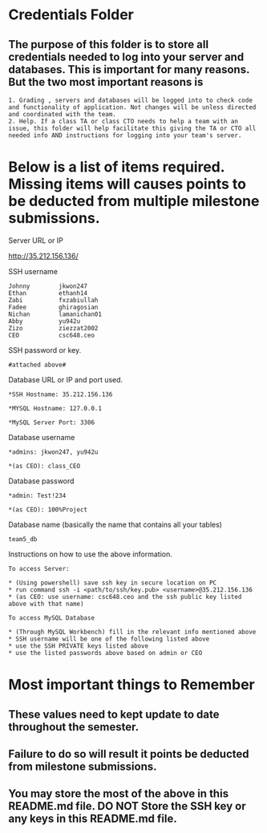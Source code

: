 # Credentials Folder

## The purpose of this folder is to store all credentials needed to log into your server and databases. This is important for many reasons. But the two most important reasons is
    1. Grading , servers and databases will be logged into to check code and functionality of application. Not changes will be unless directed and coordinated with the team.
    2. Help. If a class TA or class CTO needs to help a team with an issue, this folder will help facilitate this giving the TA or CTO all needed info AND instructions for logging into your team's server. 


# Below is a list of items required. Missing items will causes points to be deducted from multiple milestone submissions.

Server URL or IP
   
   http://35.212.156.136/
   
SSH username

    Johnny        jkwon247
    Ethan         ethanh14
    Zabi          fxzabiullah
    Fadee         ghiragosian
    Nichan        lamanichan01
    Abby          yu942u
    Zizo          ziezzat2002
    CEO           csc648.ceo
           
SSH password or key.

    #attached above#
   
Database URL or IP and port used.

    *SSH Hostname: 35.212.156.136

    *MYSQL Hostname: 127.0.0.1

    *MySQL Server Port: 3306

Database username

    *admins: jkwon247, yu942u

    *(as CEO): class_CEO

Database password

    *admin: Test!234

    *(as CEO): 100%Project

Database name (basically the name that contains all your tables)

    team5_db
    
Instructions on how to use the above information.

    To access Server:

    * (Using powershell) save ssh key in secure location on PC
    * run command ssh -i <path/to/ssh/key.pub> <username>@35.212.156.136
    * (as CEO: use username: csc648.ceo and the ssh public key listed above with that name)

    To access MySQL Database

    * (Through MySQL Workbench) fill in the relevant info mentioned above
    * SSH username will be one of the following listed above
    * use the SSH PRIVATE keys listed above
    * use the listed passwords above based on admin or CEO

# Most important things to Remember
## These values need to kept update to date throughout the semester. <br>
## <strong>Failure to do so will result it points be deducted from milestone submissions.</strong><br>
## You may store the most of the above in this README.md file. DO NOT Store the SSH key or any keys in this README.md file.
